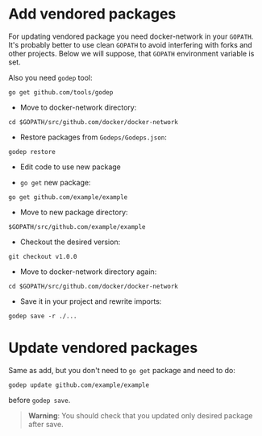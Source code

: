 Add vendored packages
=====================

For updating vendored package you need docker-network in your `GOPATH`. It's
probably better to use clean `GOPATH` to avoid interfering with forks and other
projects. Below we will suppose, that `GOPATH` environment variable is set.

Also you need `godep` tool:
```
go get github.com/tools/godep
```

* Move to docker-network directory:
```
cd $GOPATH/src/github.com/docker/docker-network
```

* Restore packages from `Godeps/Godeps.json`:
```
godep restore
```

* Edit code to use new package

* `go get` new package:
```
go get github.com/example/example
```

* Move to new package directory:
```
$GOPATH/src/github.com/example/example
```

* Checkout the desired version:
```
git checkout v1.0.0
```

* Move to docker-network directory again:
```
cd $GOPATH/src/github.com/docker/docker-network
```

* Save it in your project and rewrite imports:
```
godep save -r ./...
```

Update vendored packages
========================

Same as add, but you don't need to `go get` package and need to do:
```
godep update github.com/example/example
```
before `godep save`.

> **Warning**:
> You should check that you updated only desired package after save.
